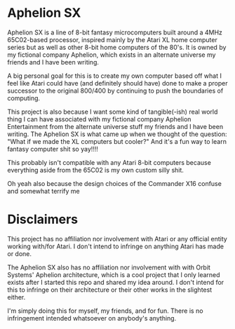# Aphelion SX

Aphelion SX is a line of 8-bit fantasy microcomputers built around a 4MHz 65C02-based processor, inspired mainly by the Atari XL home computer series but as well as other 8-bit home computers of the 80's. It is owned by my fictional company Aphelion, which exists in an alternate universe my friends and I have been writing.

A big personal goal for this is to create my own computer based off what I feel like Atari could have (and definitely should have) done to make a proper successor to the original 800/400 by continuing to push the boundaries of computing.

This project is also because I want some kind of tangible(-ish) real world thing I can have associated with my fictional company Aphelion Entertainment from the alternate universe stuff my friends and I have been writing. The Aphelion SX is what came up when we thought of the question: "What if we made the XL computers but cooler?" And it's a fun way to learn fantasy computer shit so yay!!!!

This probably isn't compatible with any Atari 8-bit computers because everything aside from the 65C02 is my own custom silly shit.

Oh yeah also because the design choices of the Commander X16 confuse and somewhat terrify me


# Disclaimers
This project has no affiliation nor involvement with Atari or any official entity working with/for Atari. I don't intend to infringe on anything Atari has made or done.

The Aphelion SX also has no affiliation nor involvement with with Orbit Systems' Aphelion architecture, which is a cool project that I only learned exists after I started this repo and shared my idea around. I don't intend for this to infringe on their architecture or their other works in the slightest either.

I'm simply doing this for myself, my friends, and for fun. There is no infringement intended whatsoever on anybody's anything.
